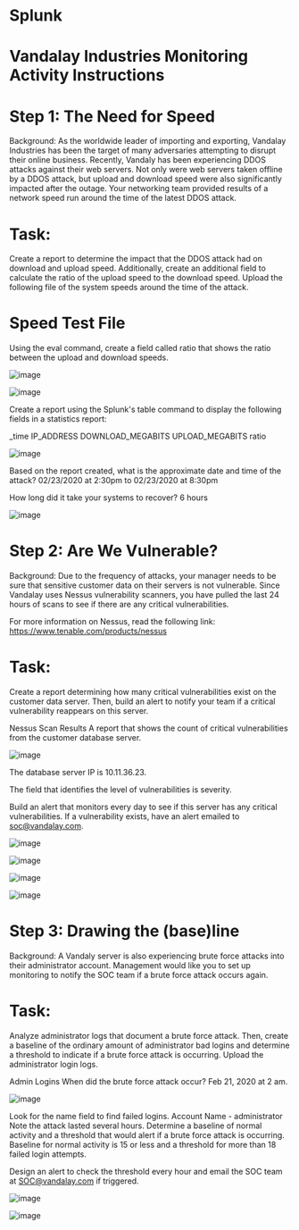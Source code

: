 # Splunk

# Vandalay Industries Monitoring Activity Instructions
# Step 1: The Need for Speed
Background: As the worldwide leader of importing and exporting, Vandalay Industries has been the target of many adversaries attempting to disrupt their online business. Recently, Vandaly has been experiencing DDOS attacks against their web servers.
Not only were web servers taken offline by a DDOS attack, but upload and download speed were also significantly impacted after the outage. Your networking team provided results of a network speed run around the time of the latest DDOS attack.

# Task: 
Create a report to determine the impact that the DDOS attack had on download and upload speed. Additionally, create an additional field to calculate the ratio of the upload speed to the download speed.
Upload the following file of the system speeds around the time of the attack.


# Speed Test File
Using the eval command, create a field called ratio that shows the ratio between the upload and download speeds.


![image](https://user-images.githubusercontent.com/80080368/122796549-86938000-d28c-11eb-9318-29de2f880f31.png)


![image](https://user-images.githubusercontent.com/80080368/122796681-aa56c600-d28c-11eb-8640-805a275d6531.png)


Create a report using the Splunk's table command to display the following fields in a statistics report:


_time
IP_ADDRESS
DOWNLOAD_MEGABITS
UPLOAD_MEGABITS
ratio


![image](https://user-images.githubusercontent.com/80080368/122796745-bfcbf000-d28c-11eb-9dd6-f8a665e1b1b0.png)




Based on the report created, what is the approximate date and time of the attack? 02/23/2020 at 2:30pm to 02/23/2020 at 8:30pm 

How long did it take your systems to recover? 6 hours

![image](https://user-images.githubusercontent.com/80080368/122797133-23eeb400-d28d-11eb-80d1-e268d6208ac1.png)



# Step 2: Are We Vulnerable?
Background: Due to the frequency of attacks, your manager needs to be sure that sensitive customer data on their servers is not vulnerable. Since Vandalay uses Nessus vulnerability scanners, you have pulled the last 24 hours of scans to see if there are any critical vulnerabilities.

For more information on Nessus, read the following link: https://www.tenable.com/products/nessus
# Task: 

Create a report determining how many critical vulnerabilities exist on the customer data server. Then, build an alert to notify your team if a critical vulnerability reappears on this server.



Nessus Scan Results
 A report that shows the count of critical vulnerabilities from the customer database server.


![image](https://user-images.githubusercontent.com/80080368/122797325-5c8e8d80-d28d-11eb-8185-cec1cfa77413.png)

The database server IP is 10.11.36.23.

The field that identifies the level of vulnerabilities is severity.

Build an alert that monitors every day to see if this server has any critical vulnerabilities. If a vulnerability exists, have an alert emailed to soc@vandalay.com.


![image](https://user-images.githubusercontent.com/80080368/122797401-6fa15d80-d28d-11eb-9523-dc12ed0850e3.png)


![image](https://user-images.githubusercontent.com/80080368/122797519-8d6ec280-d28d-11eb-81fd-e539fb24e1e5.png)


![image](https://user-images.githubusercontent.com/80080368/122797618-a8d9cd80-d28d-11eb-9723-ab127488746c.png)


![image](https://user-images.githubusercontent.com/80080368/122797681-ba22da00-d28d-11eb-9b61-57810b05fd8a.png)




# Step 3: Drawing the (base)line
Background: A Vandaly server is also experiencing brute force attacks into their administrator account. Management would like you to set up monitoring to notify the SOC team if a brute force attack occurs again.
# Task: 
Analyze administrator logs that document a brute force attack. Then, create a baseline of the ordinary amount of administrator bad logins and determine a threshold to indicate if a brute force attack is occurring.
Upload the administrator login logs.


Admin Logins
When did the brute force attack occur? Feb 21, 2020 at 2 am.   

![image](https://user-images.githubusercontent.com/80080368/122797763-d161c780-d28d-11eb-968f-43b7a8d9b7c9.png)


Look for the name field to find failed logins. Account Name - administrator
Note the attack lasted several hours.
Determine a baseline of normal activity and a threshold that would alert if a brute force attack is occurring. Baseline for normal activity is 15 or less and a threshold for more than 18 failed login attempts. 


Design an alert to check the threshold every hour and email the SOC team at SOC@vandalay.com if triggered.



![image](https://user-images.githubusercontent.com/80080368/122798201-50570000-d28e-11eb-84f7-743c26080b08.png)

![image](https://user-images.githubusercontent.com/80080368/122798286-66fd5700-d28e-11eb-9210-f69c853697ba.png)



